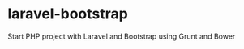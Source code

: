 laravel-bootstrap
=================

Start PHP project with Laravel and Bootstrap using Grunt and Bower
